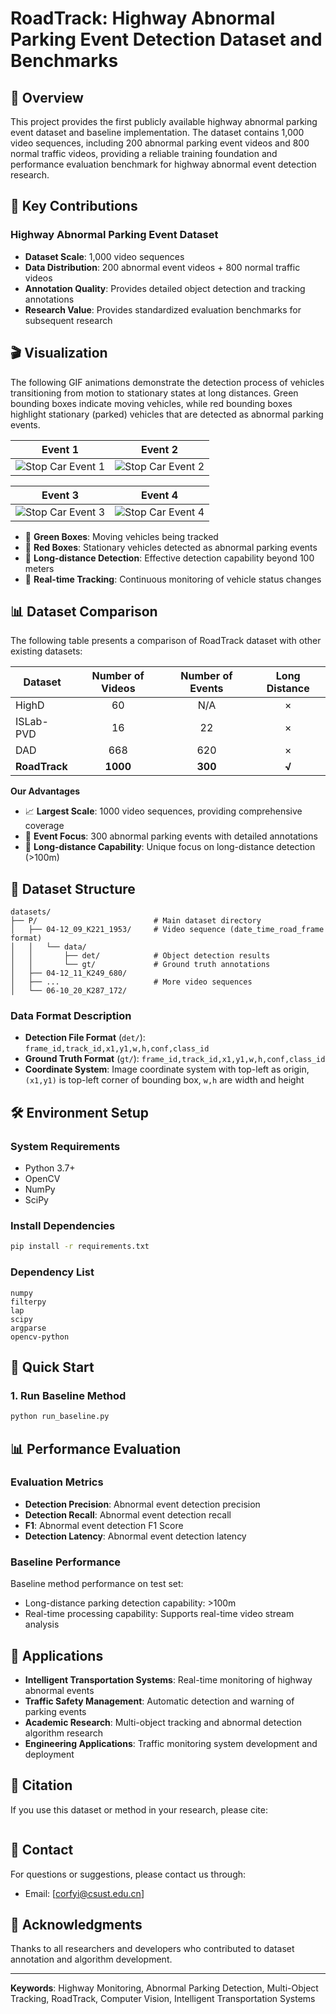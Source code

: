 # RoadTrack: Highway Abnormal Parking Event Detection Dataset and Benchmarks

## 📖 Overview

This project provides the first publicly available highway abnormal parking event dataset and baseline implementation. The dataset contains 1,000 video sequences, including 200 abnormal parking event videos and 800 normal traffic videos, providing a reliable training foundation and performance evaluation benchmark for highway abnormal event detection research.

## 🚀 Key Contributions

###  Highway Abnormal Parking Event Dataset
- **Dataset Scale**: 1,000 video sequences
- **Data Distribution**: 200 abnormal event videos + 800 normal traffic videos
- **Annotation Quality**: Provides detailed object detection and tracking annotations
- **Research Value**: Provides standardized evaluation benchmarks for subsequent research

## 🎬 Visualization

The following GIF animations demonstrate the detection process of vehicles transitioning from motion to stationary states at long distances. Green bounding boxes indicate moving vehicles, while red bounding boxes highlight stationary (parked) vehicles that are detected as abnormal parking events.

<div align="center">

| Event 1 | Event 2 |
|:-------:|:-------:|
| ![Stop Car Event 1](gif/stop_car_event1.gif) | ![Stop Car Event 2](gif/stop_car_event2.gif) |

| Event 3 | Event 4 |
|:-------:|:-------:|
| ![Stop Car Event 3](gif/stop_car_event3.gif) | ![Stop Car Event 4](gif/stop_car_event4.gif) |


</div>

- 🚗 **Green Boxes**: Moving vehicles being tracked
- 🚨 **Red Boxes**: Stationary vehicles detected as abnormal parking events
- 📏 **Long-distance Detection**: Effective detection capability beyond 100 meters
- 🎯 **Real-time Tracking**: Continuous monitoring of vehicle status changes

## 📊 Dataset Comparison

The following table presents a comparison of RoadTrack dataset with other existing datasets:

| Dataset | Number of Videos | Number of Events | Long Distance |
|---------|:----------------:|:----------------:|:-------------:|
| HighD | 60 | N/A | × |
| ISLab-PVD | 16 | 22 | × |
| DAD | 668 | 620 | × |
| **RoadTrack** | **1000** | **300** | **√** |

**Our Advantages**
- 📈 **Largest Scale**: 1000 video sequences, providing comprehensive coverage
- 🎯 **Event Focus**: 300 abnormal parking events with detailed annotations
- 🔭 **Long-distance Capability**: Unique focus on long-distance detection (>100m)


## 📁 Dataset Structure

```
datasets/
├── P/                          # Main dataset directory
│   ├── 04-12_09_K221_1953/     # Video sequence (date_time_road_frame format)
│   │   └── data/
│   │       ├── det/            # Object detection results
│   │       └── gt/             # Ground truth annotations
│   ├── 04-12_11_K249_680/
│   ├── ...                     # More video sequences
│   └── 06-10_20_K287_172/
```

### Data Format Description

- **Detection File Format** (`det/`): `frame_id,track_id,x1,y1,w,h,conf,class_id`
- **Ground Truth Format** (`gt/`): `frame_id,track_id,x1,y1,w,h,conf,class_id`
- **Coordinate System**: Image coordinate system with top-left as origin, `(x1,y1)` is top-left corner of bounding box, `w,h` are width and height

## 🛠️ Environment Setup

### System Requirements
- Python 3.7+
- OpenCV
- NumPy
- SciPy

### Install Dependencies

```bash
pip install -r requirements.txt
```

### Dependency List
```
numpy
filterpy
lap
scipy
argparse
opencv-python
```

## 🚀 Quick Start

### 1. Run Baseline Method

```bash
python run_baseline.py
```



## 📊 Performance Evaluation

### Evaluation Metrics

- **Detection Precision**: Abnormal event detection precision
- **Detection Recall**: Abnormal event detection recall
- **F1**: Abnormal event detection F1 Score
- **Detection Latency**: Abnormal event detection latency

### Baseline Performance
Baseline method performance on test set:
- Long-distance parking detection capability: >100m
- Real-time processing capability: Supports real-time video stream analysis



## 🎯 Applications

- **Intelligent Transportation Systems**: Real-time monitoring of highway abnormal events
- **Traffic Safety Management**: Automatic detection and warning of parking events
- **Academic Research**: Multi-object tracking and abnormal detection algorithm research
- **Engineering Applications**: Traffic monitoring system development and deployment

## 📖 Citation

If you use this dataset or method in your research, please cite:

```bibtex

```




## 📧 Contact

For questions or suggestions, please contact us through:

- Email: [corfyi@csust.edu.cn]

## 🙏 Acknowledgments

Thanks to all researchers and developers who contributed to dataset annotation and algorithm development.

---

**Keywords**: Highway Monitoring, Abnormal Parking Detection, Multi-Object Tracking, RoadTrack, Computer Vision, Intelligent Transportation Systems
